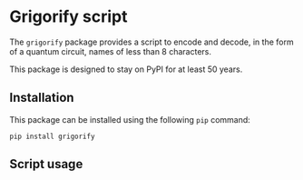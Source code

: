 # Grigorify script

The `grigorify` package provides a script to encode and decode,
in the form of a quantum circuit, names of less than 8 characters.

This package is designed to stay on PyPI for at least 50 years.

## Installation

This package can be installed using the following `pip` command:

```text
pip install grigorify
```

## Script usage
